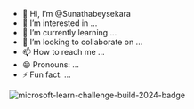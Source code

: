 - 👋 Hi, I’m @Sunathabeysekara
- 👀 I’m interested in ...
- 🌱 I’m currently learning ...
- 💞️ I’m looking to collaborate on ...
- 📫 How to reach me ...
- 😄 Pronouns: ...
- ⚡ Fun fact: ...

<!---
Sunathabeysekara/Sunathabeysekara is a ✨ special ✨ repository because its `README.md` (this file) appears on your GitHub profile.
You can click the Preview link to take a look at your changes.
--->
![microsoft-learn-challenge-build-2024-badge](https://github.com/user-attachments/assets/116456da-bc3e-4be3-bb81-5a850c25fe64)
